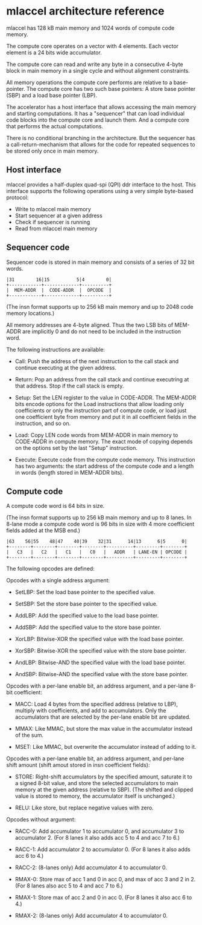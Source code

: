 mlaccel architecture reference
==============================

mlaccel has 128 kB main memory and 1024 words of compute code memory.

The compute core operates on a vector with 4 elements. Each vector element is
a 24 bits wide accumulator.

The compute core can read and write any byte in a consecutive 4-byte block in
main memory in a single cycle and without alignment constraints.

All memory operations the compute core performs are relative to a base-pointer.
The compute core has two such base pointers: A store base pointer (SBP) and a
load base pointer (LBP).

The accelerator has a host interface that allows accessing the main memory and
starting computations. It has a "sequencer" that can load individual code
blocks into the compute core and launch them. And a compute core that performs
the actual computations.

There is no conditional branching in the architecture. But the sequencer has
a call-return-mechanism that allows for the code for repeated sequences to be
stored only once in main memory.

Host interface
-------------

mlaccel provides a half-duplex quad-spi (QPI) ddr interface to the host. This
interface supports the following operations using a very simple byte-based
protocol:

- Write to mlaccel main memory
- Start sequencer at a given address
- Check if sequencer is running
- Read from mlaccel main memory

Sequencer code
--------------

Sequencer code is stored in main memory and consists of a series of 32 bit words.

    |31        16|15          5|4        0|
    +------------+-------------+----------+
    |  MEM-ADDR  |  CODE-ADDR  |  OPCODE  |
    +------------+-------------+----------+

(The insn format supports up to 256 kB main memory and up to 2048 code
memory locations.)

All memory addresses are 4-byte aligned. Thus the two LSB bits of MEM-ADDR
are implicitly 0 and do not need to be included in the instruction word.

The following instructions are available:

- Call: Push the address of the next instruction to the call stack and continue
executing at the given address.

- Return: Pop an address from the call stack and continue executring at that
address. Stop if the call stack is empty.

- Setup: Set the LEN register to the value in CODE-ADDR. The MEM-ADDR bits encode
options for the Load instructions that allow loading only coefficients or only
the instruction part of compute code, or load just one coefficient byte from
memory and put it in all coefficient fields in the instruction, and so on.

- Load: Copy LEN code words from MEM-ADDR in main memory to CODE-ADDR in compute
memory. The exact mode of copying depends on the options set by the last "Setup"
instruction.

- Execute: Execute code from the compute code memory. This instruction has two
arguments: the start address of the compute code and a length in words (length
stored in MEM-ADDR bits).


Compute code
------------

A compute code word is 64 bits in size.

(The insn format supports up to 256 kB main memory and up to 8 lanes. In
8-lane mode a compute code word is 96 bits in size with 4 more coefficient
fields added at the MSB end.)

    |63    56|55    48|47    40|39    32|31      14|13      6|5      0|
    +--------+--------+--------+--------+----------+---------+--------+
    |   C3   |   C2   |   C1   |   C0   |   ADDR   | LANE-EN | OPCODE |
    +--------+--------+--------+--------+----------+---------+--------+

The following opcodes are defined:

Opcodes with a single address argument:

- SetLBP: Set the load base pointer to the specified value.

- SetSBP: Set the store base pointer to the specified value.

- AddLBP: Add the specified value to the load base pointer.

- AddSBP: Add the specified value to the store base pointer.

- XorLBP: Bitwise-XOR the specified value with the load base pointer.

- XorSBP: Bitwise-XOR the specified value with the store base pointer.

- AndLBP: Bitwise-AND the specified value with the load base pointer.

- AndSBP: Bitwise-AND the specified value with the store base pointer.

Opcodes with a per-lane enable bit, an address argument, and a per-lane 8-bit coefficient:

- MACC: Load 4 bytes from the specified address (relative to LBP), multiply with coefficients,
and add to accumulators. Only the accumulators that are selected by the per-lane enable bit are updated.

- MMAX: Like MMAC, but store the max value in the accumulator instead of the sum.

- MSET: Like MMAC, but overwrite the accumulator instead of adding to it.

Opcodes with a per-lane enable bit, an address argument, and per-lane shift amount (shift amout stored in insn coefficient fields):

- STORE: Right-shift accumulators by the specified amount, saturate it to a signed 8-bit value, and
store the selected accumulators to main memory at the given address (relative to SBP). (The shifted
and clipped value is stored to memory, the accumulator itself is unchanged.)

- RELU: Like store, but replace negative values with zero.

Opcodes without argument:

- RACC-0: Add accumulator 1 to accumulator 0, and accumulator 3 to accumulator 2. (For 8 lanes it also adds acc 5 to 4 and acc 7 to 6.)

- RACC-1: Add accumulator 2 to accumulator 0. (For 8 lanes it also adds acc 6 to 4.)

- RACC-2: (8-lanes only) Add accumulator 4 to accumulator 0.

- RMAX-0: Store max of acc 1 and 0 in acc 0, and max of acc 3 and 2 in 2. (For 8 lanes also acc 5 to 4 and acc 7 to 6.)

- RMAX-1: Store max of acc 2 and 0 in acc 0. (For 8 lanes it also acc 6 to 4.)

- RMAX-2: (8-lanes only) Add accumulator 4 to accumulator 0.
